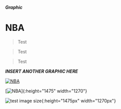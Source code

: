 

***Graphic***

# NBA

> Test

> Test

> Test



***INSERT ANOTHER GRAPHIC HERE***


[![NBA](https://i.imgur.com/sHH8AOf.png)](height=1475)

[![NBA](https://i.imgur.com/sHH8AOf.png)]{:height="1475" width="1270"}

![test image size](https://i.imgur.com/sHH8AOf.png){:height="1475px" width="1270px"}
